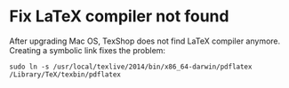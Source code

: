 # Fix LaTeX compiler not found 

After upgrading Mac OS, TexShop does not find LaTeX compiler anymore. Creating a symbolic link fixes the problem:

```
sudo ln -s /usr/local/texlive/2014/bin/x86_64-darwin/pdflatex /Library/TeX/texbin/pdflatex

```
